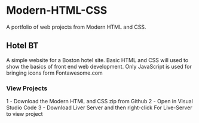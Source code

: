 # Modern-HTML-CSS
A portfolio of web projects from Modern HTML and CSS.

## Hotel BT
A simple website for a Boston hotel site. Basic HTML and CSS will used to show the basics of front end web development. Only JavaScript is used for bringing icons form Fontawesome.com

### View Projects
1 - Download the Modern HTML and CSS zip from Github
2 - Open in Visual Studio Code
3 - Download Liver Server and then right-click For Live-Server to view project
